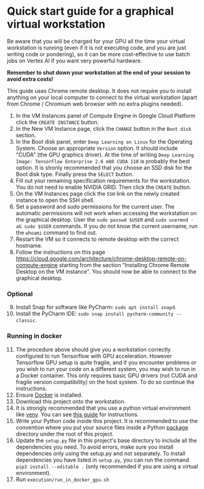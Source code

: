 # Quick start guide for a graphical virtual workstation


Be aware that you will be charged for your GPU all the time your virtual
workstation is running (even if it is not executing code, and you are just
writing code or pondering), so it can be more cost-effective to use batch jobs
on Vertex AI if you want very powerful hardware.

**Remember to shut down your workstation at the end of your session to avoid
extra costs!**

This guide uses Chrome remote desktop. It does not require you to install
anything on your local computer to connect to the virtual workstation (apart
from Chrome / Chromium web browser with no extra plugins needed).

1. In the VM Instances panel of Compute Engine in Google Cloud Platform click
   the `CREATE INSTANCE` button.
2. In the New VM Instance page, click the `CHANGE` button in the `Boot disk`
   section.
3. In the Boot disk panel, enter `Deep Learning on Linux` for the Operating
   System. Choose an appropriate `Version` option. It should include "CUDA"
   (the GPU graphics driver). At the time of writing
   `Deep Learning Image: TensorFlow Enterprise 2.6 m80 CUDA 110` is probably
   the best option. It is stronly recommended that you choose an SSD disk for
   the Boot disk type. Finally press the `SELECT` button.
4. Fill out your remaining specification requirements for the workstation. You
   do not need to enable NVIDIA GRID. Then click the `CREATE` button.
5. On the VM Instances page click the `SSH` link on the newly created instance
   to open the SSH shell.
6. Set a password and sudo permissions for the current user. The automatic
   permissions will not work when accessing the workstation on the graphical
   desktop. User the `sudo passwd $USER` and `sudo usermod -aG sudo $USER`
   commands. If you do not know the current username, run the `whoami` command
   to find out.
7. Restart the VM so it connects to remote desktop with the correct hostname.
8. Follow the instructions on this page
   https://cloud.google.com/architecture/chrome-desktop-remote-on-compute-engine
   starting from the section "Installing Chrome Remote Desktop on the VM
   instance". You should now be able to connect to the graphical desktop.

### Optional

9. Install Snap for software like PyCharm: `sudo apt install snapd`.
10. Install the PyCharm IDE: `sudo snap install pycharm-community --classic`.

### Running in docker

11. The procedure above should give you a workstation correctly configured to
    run Tensorflow with GPU acceleration. However Tensorflow GPU setup is quite
    fragile, and if you encounter problems or you wish to run your code on a
    different system, you may wish to run in a Docker container. This only
    requires basic GPU drivers (not CUDA and fragile version compatibility) on
    the host system. To do so continue the instructions.
12. Ensure [Docker](https://www.docker.com/) is installed.
13. Download this project onto the workstation.
14. It is strongly recommended that you use a python virtual environment like
   [venv](https://docs.python.org/3/library/venv.html). You can see
   [this guide](setting-up-venv.md) for instructions.
15. Write your Python code inside this project. It is recommended to use the
   convention where you put your source files inside a Python
   [package](https://docs.python.org/3/tutorial/modules.html) directory under
   the root of this project.
16. Update the `setup.py` file in this project's base directory to include all
   the dependencies you need. To avoid errors, make sure you install
   dependencies only using the setup.py and not separately. To install
   dependencies you have listed in `setup.py`, you can run the command
   `pip3 install --editable .` (only recommended if you are using a virtual
   environment).
17. Run `execution/run_in_docker_gpu.sh`
